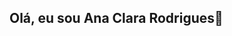 ## Olá, eu sou Ana Clara Rodrigues👋

<!--
**anasrodrigues/anasrodrigues** is a ✨ _special_ ✨ repository because its `README.md` (this file) appears on your GitHub profile.

Here are some ideas to get you started:

- 🔭 Hoje sou estudante do SENAI
- 🌱 Estudando php e mysql
- 📧 Contate-me no e-mail: anaclarasenai02@gmail.com
- 😄 Pronouns: ela/dela


<div style="display: inline_block"><br>
  <img align="center" alt="Rafa-Js" height="30" width="40" src="https://raw.githubusercontent.com/devicons/devicon/master/icons/javascript/javascript-plain.svg">
</div>
